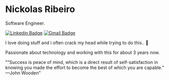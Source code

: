 # Nickolas Ribeiro

Software Engineer.

[![Linkedin Badge](https://img.shields.io/badge/-Nickolas%20Ribeiro-8A2BE2?style=flat-square&logo=Linkedin&logoColor=white&link=https://www.linkedin.com/in/nickolasribeiro/)](https://www.linkedin.com/in/nickolasribeiro/) 
[![Gmail Badge](https://img.shields.io/badge/-nickolasleosantos@gmail.com-8A2BE2?style=flat-square&logo=Gmail&logoColor=white&link=mailto:nickolasleosantos@gmail.com)](mailto:nickolasleosantos@gmail.com)

I love doing stuff and i often crack my head while trying to do this.. 🤔

Passionate about technology and working with this for about 3 years now.

"“Success is peace of mind, which is a direct result of self-satisfaction in knowing you made the effort to become the best of which you are capable.” —John Wooden"

<!--
**nickrrs/nickrrs** is a ✨ _special_ ✨ repository because its `README.md` (this file) appears on your GitHub profile.

Here are some ideas to get you started:

- 🔭 I’m currently working on ...
- 🌱 I’m currently learning ...
- 👯 I’m looking to collaborate on ...
- 🤔 I’m looking for help with ...
- 💬 Ask me about ...
- 📫 How to reach me: ...
- 😄 Pronouns: ...
- ⚡ Fun fact: ...
-->
